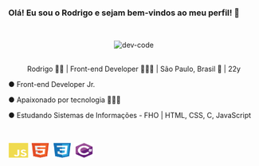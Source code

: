 ### Olá! Eu sou o Rodrigo e sejam bem-vindos ao meu perfil! 🥳
                                    
                                                          
##

<div align="center"><br>
  <img alt="dev-code" height="140" width="180" src="https://becode.com.br/wp-content/uploads/2017/05/Come%C3%A7ar-com-Java.gif">
</div> <br>

<p align="center">
    Rodrigo 🤙🏽 | Front-end Developer 👨🏾‍💻 | São Paulo, Brasil 📍 | 22y
<p/>
 
● Front-end Developer Jr.

● Apaixonado por tecnologia 👨🏾‍💻

● Estudando Sistemas de Informações - FHO | HTML, CSS, C, JavaScript

##

<div style="display: inline_block"><br>
  <img align="center" alt="Rafa-Js" height="30" width="40" src="https://raw.githubusercontent.com/devicons/devicon/master/icons/javascript/javascript-plain.svg">
  <img align="center" alt="Rafa-HTML" height="30" width="40" src="https://raw.githubusercontent.com/devicons/devicon/master/icons/html5/html5-original.svg">
  <img align="center" alt="Rafa-CSS" height="30" width="40" src="https://raw.githubusercontent.com/devicons/devicon/master/icons/css3/css3-original.svg">
  <img align="center" alt="Rafa-Csharp" height="30" width="40" src="https://raw.githubusercontent.com/devicons/devicon/master/icons/csharp/csharp-original.svg">
</div>
